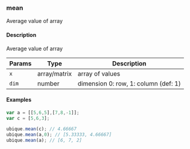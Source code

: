 ### mean
Average value of array


#### Description

Average value of array


|Params|Type|Description
|---------|----|-----------
|`x` | array/matrix | array of values
|`dim` | number | dimension 0: row, 1: column (def: 1)


#### Examples

```js
var a = [[5,6,5],[7,8,-1]];
var c = [5,6,3];

ubique.mean(c); // 4.66667
ubique.mean(a,0); // [5.33333, 4.66667]
ubique.mean(a); // [6, 7, 2]
```

